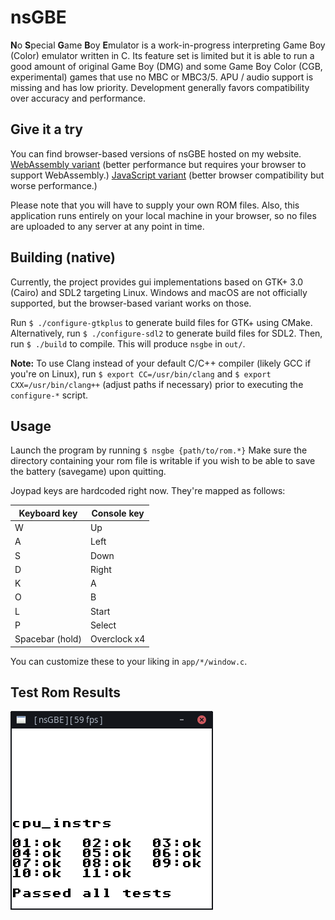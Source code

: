 # nsGBE
**N**o **S**pecial **G**ame **B**oy **E**mulator is a work-in-progress interpreting Game Boy (Color) emulator written in C.
Its feature set is limited but it is able to run a good amount of original Game Boy (DMG) and some Game Boy Color (CGB, experimental) games that use no MBC or MBC3/5.
APU / audio support is missing and has low priority.
Development generally favors compatibility over accuracy and performance.

## Give it a try

You can find browser-based versions of nsGBE hosted on my website.
[WebAssembly variant](https://noeliel.com/nsGBE/wasm/) (better performance but requires your browser to support WebAssembly.)
[JavaScript variant](https://noeliel.com/nsGBE/js/) (better browser compatibility but worse performance.)

Please note that you will have to supply your own ROM files.
Also, this application runs entirely on your local machine in your browser, so no files are uploaded to any server at any point in time.

## Building (native)

Currently, the project provides gui implementations based on GTK+ 3.0 (Cairo) and SDL2 targeting Linux.
Windows and macOS are not officially supported, but the browser-based variant works on those.

Run `$ ./configure-gtkplus` to generate build files for GTK+ using CMake.
Alternatively, run `$ ./configure-sdl2` to generate build files for SDL2.
Then, run `$ ./build` to compile. This will produce `nsgbe` in `out/`.

**Note:** To use Clang instead of your default C/C++ compiler (likely GCC if you're on Linux), run `$ export CC=/usr/bin/clang` and `$ export CXX=/usr/bin/clang++` (adjust paths if necessary) prior to executing the `configure-*` script.

## Usage

Launch the program by running `$ nsgbe {path/to/rom.*}`
Make sure the directory containing your rom file is writable if you wish to be able to save the battery (savegame) upon quitting.

Joypad keys are hardcoded right now. They're mapped as follows:

| Keyboard key | Console key |
| --- | --- |
| W | Up |
| A | Left |
| S | Down |
| D | Right |
| K | A |
| O | B |
| L | Start |
| P | Select |
| Spacebar (hold) | Overclock x4 |

You can customize these to your liking in `app/*/window.c`.

## Test Rom Results

![blargg's cpu instruction tests](res/cpu_instrs.png)

